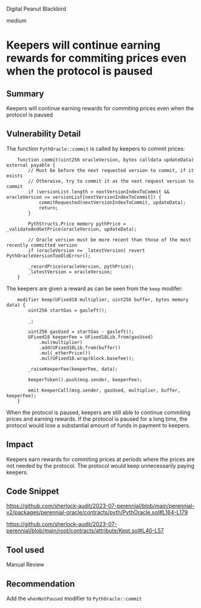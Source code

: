Digital Peanut Blackbird

medium

# Keepers will continue earning rewards for commiting prices even when the protocol is paused
## Summary

Keepers will continue earning rewards for commiting prices even when the protocol is paused

## Vulnerability Detail

The function `PythOracle::commit` is called by keepers to commit prices:

```solidity
    function commit(uint256 oracleVersion, bytes calldata updateData) external payable {
        // Must be before the next requested version to commit, if it exists
        // Otherwise, try to commit it as the next request version to commit
        if (versionList.length > nextVersionIndexToCommit && oracleVersion >= versionList[nextVersionIndexToCommit]) {
            commitRequested(nextVersionIndexToCommit, updateData);
            return;
        }

        PythStructs.Price memory pythPrice = _validateAndGetPrice(oracleVersion, updateData);

        // Oracle version must be more recent than those of the most recently committed version
        if (oracleVersion <= _latestVersion) revert PythOracleVersionTooOldError();

        _recordPrice(oracleVersion, pythPrice);
        _latestVersion = oracleVersion;
    }
```

The keepers are given a reward as can be seen from the `keep` modifer:

```solidity
    modifier keep(UFixed18 multiplier, uint256 buffer, bytes memory data) {
        uint256 startGas = gasleft();

        _;

        uint256 gasUsed = startGas - gasleft();
        UFixed18 keeperFee = UFixed18Lib.from(gasUsed)
            .mul(multiplier)
            .add(UFixed18Lib.from(buffer))
            .mul(_etherPrice())
            .mul(UFixed18.wrap(block.basefee));

        _raiseKeeperFee(keeperFee, data);

        keeperToken().push(msg.sender, keeperFee);

        emit KeeperCall(msg.sender, gasUsed, multiplier, buffer, keeperFee);
    }
```

When the protocol is paused, keepers are still able to continue commiting prices and earning rewards.
If the protocol is paused for a long time, the protocol would lose a substantial amount of funds in payment to keepers.

## Impact

Keepers earn rewards for commiting prices at periods where the prices are not needed by the protocol. The protocol would keep unnecessarily paying keepers.

## Code Snippet

https://github.com/sherlock-audit/2023-07-perennial/blob/main/perennial-v2/packages/perennial-oracle/contracts/pyth/PythOracle.sol#L164-L179

https://github.com/sherlock-audit/2023-07-perennial/blob/main/root/contracts/attribute/Kept.sol#L40-L57

## Tool used

Manual Review

## Recommendation

Add the `whenNotPaused` modifier to `PythOracle::commit`
